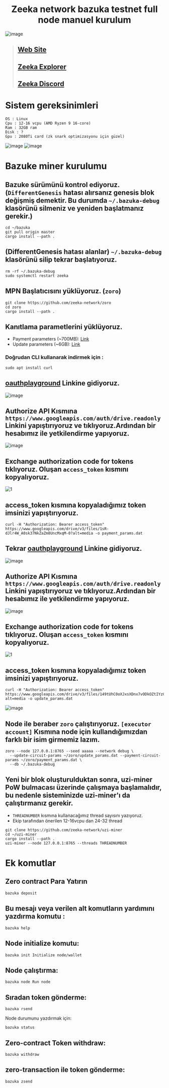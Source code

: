 # <h1 align="center">Zeeka network bazuka testnet full node manuel kurulum</h1>
![image](https://user-images.githubusercontent.com/73015593/188975421-e1d3e3f2-f3fc-4143-839d-97584dc7fca7.png)

> ## [Web Site](https://zeeka.io/)
> ## [Zeeka Explorer](http://152.228.155.120:8000/)
> ## [Zeeka Discord](https://discord.gg/vWkHJ8QU)

# Sistem gereksinimleri
```
OS : Linux 
Cpu : 12-16 vcpu (AMD Ryzen 9 16-core)
Ram : 32GB ram
Disk : ?
Gpu : 2080Ti card (zk snark optimizasyonu için güzel)
```
![image](https://user-images.githubusercontent.com/73015593/189064782-b1c4390c-3d4b-41a8-8ec8-8e6ed5877655.png)
![image](https://user-images.githubusercontent.com/73015593/189064907-d8499f48-9478-4916-a7e5-07b3e92b7745.png)

# Bazuke miner kurulumu  

## Bazuke sürümünü kontrol ediyoruz. (`DifferentGenesis` hatası alırsanız genesis blok değişmiş demektir. Bu durumda `~/.bazuka-debug` klasörünü silmeniz ve yeniden başlatmanız gerekir.)
```
cd ~/bazuka
git pull origin master
cargo install --path .
```

## (DifferentGenesis hatası alanlar) `~/.bazuka-debug` klasörünü silip tekrar başlatıyoruz.
```
rm -rf ~/.bazuka-debug
sudo systemctl restart zeeka
```

## MPN Başlatıcısını yüklüyoruz. (`zoro`)
```
git clone https://github.com/zeeka-network/zoro
cd zoro
cargo install --path .
```

## Kanıtlama parametlerini yüklüyoruz.
* Payment parameters (~700MB): [Link](https://drive.google.com/file/d/1sR-dJlr4W_A0sk37NkZaZm8UncMxqM-0/view?usp=sharing)
* Update parameters (~6GB): [Link](https://drive.google.com/file/d/149tUhC0oXJxsXDnx7vODkOZtIYzC_5HO/view?usp=sharing)
### Doğrudan CLI kullanarak indirmek için : 
```
sudo apt install curl
```

## [oauthplayground](https://developers.google.com/oauthplayground/) Linkine gidiyoruz.
![image](https://user-images.githubusercontent.com/73015593/189119650-2eec3e44-5349-4ad5-90aa-b1c756990fd7.png)

## Authorize API Kısmına `https://www.googleapis.com/auth/drive.readonly` Linkini yapıştırıyoruz ve tıklıyoruz.Ardından bir hesabımız ile yetkilendirme yapıyoruz.
![image](https://user-images.githubusercontent.com/73015593/189124161-96231e24-fbc7-458e-9e0e-18a7bcd7243e.png)

## Exchange authorization code for tokens tıklıyoruz. Oluşan `access_token` kısmını kopyalıyoruz.
![1](https://user-images.githubusercontent.com/73015593/189121544-29cefe00-0432-440c-95f0-7e2f079839b2.png)

##  access_token kısmına kopyaladığımız token imsinizi yapıştırıyoruz.
```
curl -H "Authorization: Bearer access_token" https://www.googleapis.com/drive/v3/files/1sR-dJlr4W_A0sk37NkZaZm8UncMxqM-0?alt=media -o payment_params.dat
```

## Tekrar [oauthplayground](https://developers.google.com/oauthplayground/) Linkine gidiyoruz.
![image](https://user-images.githubusercontent.com/73015593/189119650-2eec3e44-5349-4ad5-90aa-b1c756990fd7.png)

## Authorize API Kısmına `https://www.googleapis.com/auth/drive.readonly` Linkini yapıştırıyoruz ve tıklıyoruz.Ardından bir hesabımız ile yetkilendirme yapıyoruz.
![image](https://user-images.githubusercontent.com/73015593/189124152-6c538160-2b01-4ad6-abce-f2a9cf62b858.png)

## Exchange authorization code for tokens tıklıyoruz. Oluşan `access_token` kısmını kopyalıyoruz.
![1](https://user-images.githubusercontent.com/73015593/189121544-29cefe00-0432-440c-95f0-7e2f079839b2.png)

##  access_token kısmına kopyaladığımız token imsinizi yapıştırıyoruz.
```
curl -H "Authorization: Bearer access_token" https://www.googleapis.com/drive/v3/files/149tUhC0oXJxsXDnx7vODkOZtIYzC_5HO?alt=media -o update_params.dat
```
![image](https://user-images.githubusercontent.com/73015593/189122839-aa3677fc-fcb0-4346-8153-3a4d6531283a.png)

## Node ile beraber `zoro` çalıştırıyoruz. `[executor account]` Kısmına node için kullandığımızdan farklı bir isim girmemiz lazım.
```
zoro --node 127.0.0.1:8765 --seed aaaaa --network debug \
  --update-circuit-params ~/zoro/update_params.dat --payment-circuit-params ~/zoro/payment_params.dat \
  --db ~/.bazuka-debug
```

## Yeni bir blok oluşturulduktan sonra, uzi-miner PoW bulmacası üzerinde çalışmaya başlamalıdır, bu nedenle sisteminizde uzi-miner'ı da çalıştırmanız gerekir. 
* `THREADNUMBER` kısmına kullanacağımız thread sayısını yazıyoruz.
* Ekip tarafından önerilen 12-16vcpu dan 24-32 thread 
```
git clone https://github.com/zeeka-network/uzi-miner
cd ~/uzi-miner
cargo install --path .
uzi-miner --node 127.0.0.1:8765 --threads THREADNUMBER
```

# Ek komutlar

## Zero contract Para Yatırın
```
bazuka deposit 
```

## Bu mesajı veya verilen alt komutların yardımını yazdırma komutu :
```
bazuka help 
```

## Node initialize komutu:
```
bazuka init Initialize node/wallet
```

## Node çalıştırma:
```
bazuka node Run node
```

## Sıradan token gönderme:
```
bazuka rsend 
```

Node durumunu yazdırmak için:
```
bazuka status 
```

## Zero-contract Token withdraw:
```
bazuka withdraw
```

## zero-transaction ile token gönderme:
```
bazuka zsend
```
